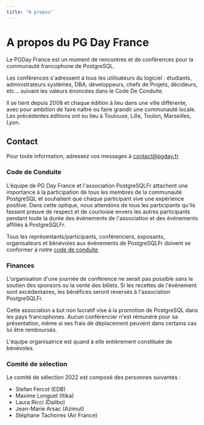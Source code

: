 ```yaml
---
title: "A propos"
---
```



# A propos du PG Day France

Le PGDay France est un moment de rencontres et de conférences pour la communauté
francophone de PostgreSQL.

Les conférences s'adressent à tous les utilisateurs du logiciel : étudiants,
administrateurs systèmes, DBA, développeurs, chefs de Projets,
décideurs, etc... suivant les valeurs énoncées dans le Code De Conduite.

Il se tient depuis 2008 et chaque édition à lieu dans une ville différente, avec
pour ambition de faire naître ou faire grandir une communauté locale. Les précédentes
éditions ont eu lieu à Toulouse, Lille, Toulon, Marseilles, Lyon.

## Contact

Pour toute information, adressez vos messages à [contact@pgday.fr](mailto:contact@pgday.fr)

### Code de Conduite

L'équipe de PG Day France et l'association PostgreSQLFr attachent une importance
à la participation de tous les membres de la communauté PostgreSQL et souhaitent
que chaque participant vive une expérience positive. Dans cette optique, nous
attendons de tous les participants qu'ils fassent preuve de respect et de
courtoisie envers les autres participants pendant toute la durée des événements
de l'association et des événements affiliés à PostgreSQLFr.

Tous les représentants/participants, conférenciers, exposants, organisateurs et
bénévoles aux événements de PostgreSQLFr doivent se conformer à notre
[code de conduite](/codedeconduite)



### Finances

L'organisation d'une journée de conférence ne serait pas possible sans le soutien
des sponsors ou la vente des billets. Si les recettes de l'événement sont
excédentaires, les bénéfices seront reversés à l'association PostgreSQLFr.

Cette association a but non lucratif vise à la promotion de PostgreSQL dans
les pays francophones. Aucun conférencier n'est rémunéré pour sa présentation,
même si ses frais de déplacement peuvent dans certains cas lui être remboursés.

L'équipe organisatrice est quand à elle entièrement constituée de bénévoles.

### Comité de sélection

Le comité de sélection 2022 est composé des personnes suivantes :<p>

* Stefan Fercot (EDB)
* Maxime Longuet (Itika)
* Laura Ricci (Dalibo)
* Jean-Marie Arsac (Azimut)
* Stéphane Tachoires (Air France)





